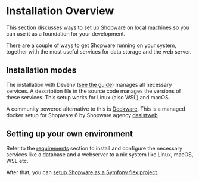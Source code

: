 # Installation Overview

This section discusses ways to set up Shopware on local machines so you can use it as a foundation for your development.

There are a couple of ways to get Shopware running on your system, together with the most useful services for data storage and the web server.

## Installation modes

The installation with Devenv ([see the guide](devenv.md)) manages all necessary services. A description file in the source code manages the versions of these services.
This setup works for Linux (also WSL) and macOS.

A community powered alternative to this is [Dockware](community/dockware.md).
This is a managed docker setup for Shopware 6 by Shopware agency [dasistweb](https://www.dasistweb.de/).

## Setting up your own environment

Refer to the [requirements](requirements.md) section to install and configure the necessary services like a database and a webserver to a nix system like Linux, macOS, WSL etc.

After that, you can [setup Shopware as a Symfony flex project](template.md).
